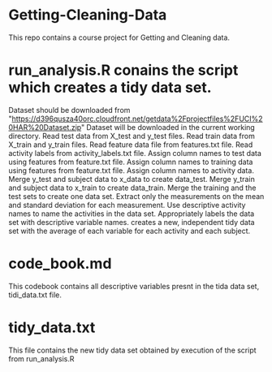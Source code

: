 # Getting-Cleaning-Data
This repo contains a course project for Getting and Cleaning data.

# run_analysis.R conains the script which creates a tidy data set.
  Dataset should be downloaded from "https://d396qusza40orc.cloudfront.net/getdata%2Fprojectfiles%2FUCI%20HAR%20Dataset.zip"
  Dataset will be downloaded in the current working directory.
  Read test data from X_test and y_test files.
  Read train data from X_train and y_train files.
  Read feature data file from features.txt file.
  Read activity labels from activity_labels.txt file.
  Assign column names to test data using features from feature.txt file.
  Assign column names to training data using features from feature.txt file.
  Assign column names to activity data.
  Merge y_test and subject data to x_data to create data_test.
  Merge y_train and subject data to x_train to create data_train.
  Merge the training and the test sets to create one data set.
  Extract only the measurements on the mean and standard deviation for each measurement.
  Use descriptive activity names to name the activities in the data set.
  Appropriately labels the data set with descriptive variable names.
  creates a new, independent tidy data set with the average of each variable for each activity and each subject.
  
# code_book.md
  This codebook contains all descriptive variables presnt in the tida data set, tidi_data.txt file.
  
# tidy_data.txt
  This file contains the new tidy data set obtained by execution of the script from run_analysis.R
